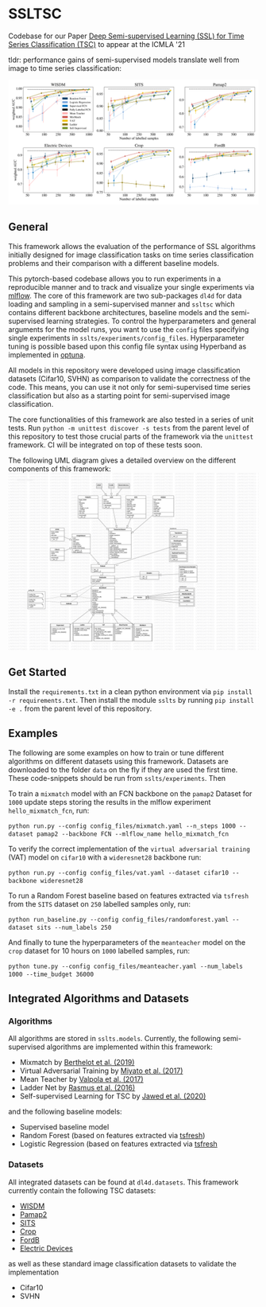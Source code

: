 # SSLTSC

Codebase for our Paper [Deep Semi-supervised Learning (SSL) for Time Series Classification (TSC)](https://arxiv.org/abs/2102.03622) to appear at the ICMLA '21 

tldr: performance gains of semi-supervised models translate well from image to time series classification: 

![Results](results.png)

## General

This framework allows the evaluation of the performance of SSL algorithms initially designed for image classification tasks on time series classification problems and their comparison with a different baseline models.

This pytorch-based codebase allows you to run experiments in a reproducible manner and to track and visualize your single experiments via [mlflow](www.mlflow.org/).
The core of this framework are two sub-packages `dl4d` for data loading and sampling in a semi-supervised manner and `ssltsc` which contains different backbone architectures, baseline models and the semi-supervised learning strategies.
To control the hyperparameters and general arguments for the model runs, you want to use the `config` files specifying single experiments in `sslts/experiments/config_files`.
Hyperparameter tuning is possible based upon this config file syntax using Hyperband as implemented in [optuna](www.optuna.org/).

All models in this repository were developed using image classification datasets (Cifar10, SVHN) as comparison to validate the correctness of the code. This means, you can use it not only for semi-supervised time series classification but also as a starting point for semi-supervised image classification.

The core functionalities of this framework are also tested in a series of unit tests.
Run `python -m unittest discover -s tests` from the parent level of this repository to test those crucial parts of the framework via the `unittest` framework. CI will be integrated on top of these tests soon. 

The following UML diagram gives a detailed overview on the different components of this framework: ![UML Diagram](figures/uml_ssltsc.png)

## Get Started

Install the `requirements.txt` in a clean python environment via `pip install -r requirements.txt`. Then install the module `sslts` by running `pip install -e .` from the parent level of this repository.

## Examples

The following are some examples on how to train or tune different algorithms on different datasets using this framework. Datasets are downloaded to the folder `data` on the fly if they are used the first time. These code-snippets should be run from `sslts/experiments`. Then

To train a `mixmatch` model with an FCN backbone on the `pamap2` Dataset for `1000` update steps storing the results in the mlflow experiment `hello_mixmatch_fcn`, run:

```
python run.py --config config_files/mixmatch.yaml --n_steps 1000 --dataset pamap2 --backbone FCN --mlflow_name hello_mixmatch_fcn
```

To verify the correct implementation of the `virtual adversarial training` (VAT) model on `cifar10` with a `wideresnet28` backbone run:

```
python run.py --config config_files/vat.yaml --dataset cifar10 --backbone wideresnet28
```

To run a Random Forest baseline based on features extracted via `tsfresh` from the `SITS` dataset on `250` labelled samples only, run:

```
python run_baseline.py --config config_files/randomforest.yaml --dataset sits --num_labels 250
```

And finally to tune the hyperparameters of the `meanteacher` model on the `crop` dataset for 10 hours on `1000` labelled samples, run:

```
python tune.py --config config_files/meanteacher.yaml --num_labels 1000 --time_budget 36000
```

## Integrated Algorithms and Datasets

### Algorithms

All algorithms are stored in `sslts.models`. Currently, the following semi-supervised algorithms are implemented within this framework:

* Mixmatch by [Berthelot et al. (2019)](https://arxiv.org/abs/1905.02249)
* Virtual Adversarial Training by [Miyato et al. (2017)](https://arxiv.org/abs/1704.03976)
* Mean Teacher by [Valpola et al. (2017)](https://arxiv.org/abs/1703.01780)
* Ladder Net by [Rasmus et al. (2016)](https://arxiv.org/abs/1507.02672)
* Self-supervised Learning for TSC by [Jawed et al. (2020)](https://link.springer.com/chapter/10.1007/978-3-030-47426-3_39)

and the following baseline models:

* Supervised baseline model
* Random Forest (based on features extracted via [tsfresh](https://tsfresh.readthedocs.io/en/latest/))
* Logistic Regression (based on features extracted via [tsfresh](https://tsfresh.readthedocs.io/en/latest/)


### Datasets

All integrated datasets can be found at `dl4d.datasets`. This framework currently contain the following TSC datasets:

* [WISDM](https://www.cis.fordham.edu/wisdm/dataset.php)
* [Pamap2](https://archive.ics.uci.edu/ml/machine-learning-databases/00231/PAMAP2_Dataset.zip)
* [SITS](http://cloudstor.aarnet.edu.au/plus/s/pRLVtQyNhxDdCoM/download?path=%2FDataset%2FSITS_2006_NDVI_C%2FSITS1M_fold1&files=SITS1M_fold1_TRAIN.csv)
* [Crop](http://www.timeseriesclassification.com/description.php?Dataset=Crop)
* [FordB](http://www.timeseriesclassification.com/description.php?Dataset=FordB)
* [Electric Devices](http://www.timeseriesclassification.com/description.php?Dataset=ElectricDevices)

as well as these standard image classification datasets to validate the implementation

* Cifar10
* SVHN